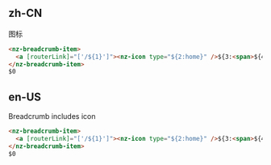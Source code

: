 ## zh-CN

图标

```html
<nz-breadcrumb-item>
  <a [routerLink]="['/${1}']"><nz-icon type="${2:home}" />${3:<span>${4:首页}</span>}</a>
</nz-breadcrumb-item>
$0
```

## en-US

Breadcrumb includes icon

```html
<nz-breadcrumb-item>
  <a [routerLink]="['/${1}']"><nz-icon type="${2:home}" />${3:<span>${4:Home}</span>}</a>
</nz-breadcrumb-item>
$0
```
